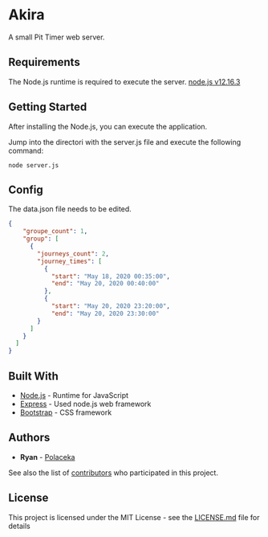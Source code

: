 # Akira
A small Pit Timer web server.

## Requirements

The Node.js runtime is required to execute the server.
[node.js v12.16.3](https://nodejs.org/dist/v12.16.3/)

## Getting Started

After installing the Node.js, you can execute the application.

Jump into the directori with the server.js file and execute the following command:
```
node server.js
```

## Config

The data.json file needs to be edited.

```json
{
    "groupe_count": 1,
    "group": [
      {
        "journeys_count": 2,
        "journey_times": [
          {
            "start": "May 18, 2020 00:35:00",
            "end": "May 20, 2020 00:40:00"
          },
          {
            "start": "May 20, 2020 23:20:00",
            "end": "May 20, 2020 23:30:00"
        }
      ]
    }
  ]
}

```

## Built With

* [Node.js](https://nodejs.org/) - Runtime for JavaScript
* [Express](https://expressjs.com/) - Used node.js web framework
* [Bootstrap](https://getbootstrap.com/docs/4.1/getting-started/introduction/) - CSS framework

## Authors

* **Ryan** - [Polaceka](https://github.com/Polaceka)

See also the list of [contributors](https://github.com/Polaceka/Akira/contributors) who participated in this project.

## License

This project is licensed under the MIT License - see the [LICENSE.md](LICENSE.md) file for details